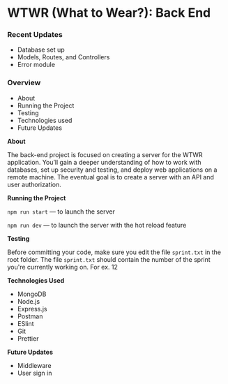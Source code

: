 # WTWR (What to Wear?): Back End

### Recent Updates

- Database set up
- Models, Routes, and Controllers
- Error module

### Overview

- About
- Running the Project
- Testing
- Technologies used
- Future Updates

**About**

The back-end project is focused on creating a server for the WTWR application. You’ll gain a deeper understanding of how to work with databases, set up security and testing, and deploy web applications on a remote machine. The eventual goal is to create a server with an API and user authorization.

**Running the Project**

`npm run start` — to launch the server

`npm run dev` — to launch the server with the hot reload feature

**Testing**

Before committing your code, make sure you edit the file `sprint.txt` in the root folder. The file `sprint.txt` should contain the number of the sprint you're currently working on. For ex. 12

**Technologies Used**

- MongoDB
- Node.js
- Express.js
- Postman
- ESlint
- Git
- Prettier

**Future Updates**

- Middleware
- User sign in
